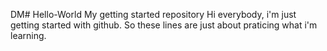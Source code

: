 DM# Hello-World
My getting started repository
Hi everybody, 
i'm just getting started with github. So these lines are just about praticing 
what i'm learning.
